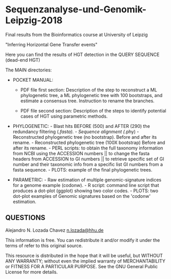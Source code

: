 # Sequenzanalyse-und-Genomik-Leipzig-2018
Final results from the Bioinformatics course at University of Leipzig

"Inferring Horizontal Gene Transfer events"

Here you can find the results of HGT detection in the QUERY SEQUENCE (dead-end HGT)

The MAIN directories:
  - POCKET MANUAL: 
    * PDF file first section:
    Description of the step to reconstruct a ML phylogenetic tree, a ML phylogenetic tree
     with 100 bootstraps, and estimate a consensus tree. Instruction to rename the branches.

    * PDF file second section: 
    Description of the steps to identify potential cases of HGT using parametric methods.
    
  - PHYLOGENETIC: 
        - Blast hits BEFORE (500) and AFTER (290) the redundancy filtering (*.fasta).
        - Sequence alignment (*.phy)
        - Reconstructed phylogenetic tree (no bootstrap). Before and after its rename.
        - Reconstructed phylogenetic tree (100X bootstrap) Before and after its rename.
        - PERL scripts: to obtain the full taxonomy information from NCBI using the ACCESSION numbers ||
            to change the fasta headers from ACCESSION to GI numbers || to retrieve specific set of GI number and their taxonomic info from a specific list GI numbers from a fasta sequence.
        - PLOTS: example of the final phylogenetic trees.
          
  - PARAMETRIC:
        - Raw estimation of multiple genomic-signature indices for a genome example (codonw).
        - R script: command line script that produces a dot-plot (ggplot) showing two color codes.
        - PLOTS: two dot-plot examples of Genomic signatures based on the 'codonw' estimation.


## QUESTIONS

Alejandro N. Lozada Chavez <n.lozada@hhu.de>

This information is free. You can redistribute it and/or modify it under the terms of refer
to this original source.

This resource is distributed in the hope that it will be useful, but WITHOUT ANY WARRANTY; 
without even the implied warranty of MERCHANTABILITY or FITNESS FOR A PARTICULAR PURPOSE.
See the GNU General Public License for more details.

